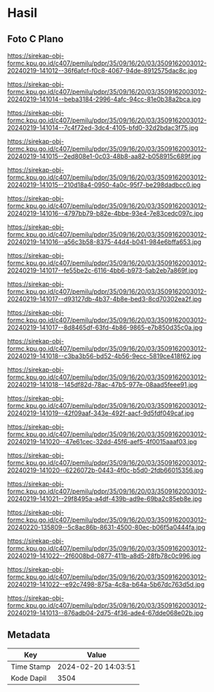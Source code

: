 # Hasil

## Foto C Plano

https://sirekap-obj-formc.kpu.go.id/c407/pemilu/pdpr/35/09/16/20/03/3509162003012-20240219-141012--36f6afcf-f0c8-4067-94de-8912575dac8c.jpg

https://sirekap-obj-formc.kpu.go.id/c407/pemilu/pdpr/35/09/16/20/03/3509162003012-20240219-141014--beba3184-2996-4afc-94cc-81e0b38a2bca.jpg

https://sirekap-obj-formc.kpu.go.id/c407/pemilu/pdpr/35/09/16/20/03/3509162003012-20240219-141014--7c4f72ed-3dc4-4105-bfd0-32d2bdac3f75.jpg

https://sirekap-obj-formc.kpu.go.id/c407/pemilu/pdpr/35/09/16/20/03/3509162003012-20240219-141015--2ed808e1-0c03-48b8-aa82-b058915c689f.jpg

https://sirekap-obj-formc.kpu.go.id/c407/pemilu/pdpr/35/09/16/20/03/3509162003012-20240219-141015--210d18a4-0950-4a0c-95f7-be298dadbcc0.jpg

https://sirekap-obj-formc.kpu.go.id/c407/pemilu/pdpr/35/09/16/20/03/3509162003012-20240219-141016--4797bb79-b82e-4bbe-93e4-7e83cedc097c.jpg

https://sirekap-obj-formc.kpu.go.id/c407/pemilu/pdpr/35/09/16/20/03/3509162003012-20240219-141016--a56c3b58-8375-44d4-b041-984e6bffa653.jpg

https://sirekap-obj-formc.kpu.go.id/c407/pemilu/pdpr/35/09/16/20/03/3509162003012-20240219-141017--fe55be2c-6116-4bb6-b973-5ab2eb7a869f.jpg

https://sirekap-obj-formc.kpu.go.id/c407/pemilu/pdpr/35/09/16/20/03/3509162003012-20240219-141017--d93127db-4b37-4b8e-bed3-8cd70302ea2f.jpg

https://sirekap-obj-formc.kpu.go.id/c407/pemilu/pdpr/35/09/16/20/03/3509162003012-20240219-141017--8d8465df-63fd-4b86-9865-e7b850d35c0a.jpg

https://sirekap-obj-formc.kpu.go.id/c407/pemilu/pdpr/35/09/16/20/03/3509162003012-20240219-141018--c3ba3b56-bd52-4b56-9ecc-5819ce418f62.jpg

https://sirekap-obj-formc.kpu.go.id/c407/pemilu/pdpr/35/09/16/20/03/3509162003012-20240219-141018--145df82d-78ac-47b5-977e-08aad5feee91.jpg

https://sirekap-obj-formc.kpu.go.id/c407/pemilu/pdpr/35/09/16/20/03/3509162003012-20240219-141019--42f09aaf-343e-492f-aacf-9d5fdf049caf.jpg

https://sirekap-obj-formc.kpu.go.id/c407/pemilu/pdpr/35/09/16/20/03/3509162003012-20240219-141020--47e61cec-32dd-45f6-aef5-4f0015aaaf03.jpg

https://sirekap-obj-formc.kpu.go.id/c407/pemilu/pdpr/35/09/16/20/03/3509162003012-20240219-141020--6226072b-0443-4f0c-b5d0-2fdb66015356.jpg

https://sirekap-obj-formc.kpu.go.id/c407/pemilu/pdpr/35/09/16/20/03/3509162003012-20240219-141021--29f8495a-a4df-439b-ad9e-69ba2c85eb8e.jpg

https://sirekap-obj-formc.kpu.go.id/c407/pemilu/pdpr/35/09/16/20/03/3509162003012-20240220-135809--5c8ac86b-8631-4500-80ec-b06f5a0444fa.jpg

https://sirekap-obj-formc.kpu.go.id/c407/pemilu/pdpr/35/09/16/20/03/3509162003012-20240219-141022--2f6008bd-0877-411b-a8d5-28fb78c0c996.jpg

https://sirekap-obj-formc.kpu.go.id/c407/pemilu/pdpr/35/09/16/20/03/3509162003012-20240219-141022--e92c7498-875a-4c8a-b64a-5b67dc763d5d.jpg

https://sirekap-obj-formc.kpu.go.id/c407/pemilu/pdpr/35/09/16/20/03/3509162003012-20240219-141013--876adb04-2d75-4f36-ade4-67dde068e02b.jpg


## Metadata

| Key        | Value               |
| ---------- | ------------------- |
| Time Stamp | 2024-02-20 14:03:51 |
| Kode Dapil | 3504                |



